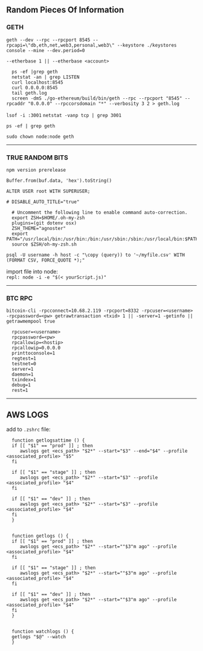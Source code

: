 ## Random Pieces Of Information

### GETH

`geth --dev --rpc --rpcport 8545 --rpcapi=\"db,eth,net,web3,personal,web3\" --keystore ./keystores console --mine --dev.period=0`

`--etherbase 1 || --etherbase <account>`

      ps -ef |grep geth
      netstat -an | grep LISTEN
      curl localhost:8545
      curl 0.0.0.0:8545
      tail geth.log
      screen -dmS ./go-ethereum/build/bin/geth --rpc --rpcport "8545" --rpcaddr "0.0.0.0" --rpccorsdomain "*" --verbosity 3 2 > geth.log

`lsof -i :3001`
`netstat -vanp tcp | grep 3001`

`ps -ef | grep geth`

`sudo chown node:node geth`

***

### TRUE RANDOM BITS
`npm version prerelease`

`Buffer.from(buf.data, 'hex').toString()`

`ALTER USER root WITH SUPERUSER;`

`# DISABLE_AUTO_TITLE="true"`

      # Uncomment the following line to enable command auto-correction.
      export ZSH=$HOME/.oh-my-zsh
      plugins=(git dotenv osx)
      ZSH_THEME="agnoster"
      export PATH="/usr/local/bin:/usr/bin:/bin:/usr/sbin:/sbin:/usr/local/bin:$PATH"
      source $ZSH/oh-my-zsh.sh

`psql -U username -h host -c "\copy (query)) to '~/myfile.csv' WITH (FORMAT CSV, FORCE_QUOTE *);"`

import file into node:  
`repl: node -i -e "$(< yourScript.js)"`

***

### BTC RPC
`bitcoin-cli -rpcconnect=10.68.2.119 -rpcport=8332 -rpcuser=<username> -rpcpassword=<pw> getrawtransaction <txid> 1 || -server=1 -getinfo || getrawmempool true`

      rpcuser=<username>
      rpcpassword=<pw>
      rpcallowip=<hostip>
      rpcallowip=0.0.0.0
      printtoconsole=1
      regtest=1
      testnet=0
      server=1
      daemon=1
      txindex=1
      debug=1
      rest=1

***

## AWS LOGS

add to `.zshrc` file:  

      function getlogsattime () {
      if [[ "$1" == "prod" ]] ; then
         awslogs get <ecs_path> "$2*" --start="$3" --end="$4" --profile <associated_profile> "$5"
      fi

      if [[ "$1" == "stage" ]] ; then
         awslogs get <ecs_path> "$2*" --start="$3" --profile <associated_profile> "$4"
      fi

      if [[ "$1" == "dev" ]] ; then
         awslogs get <ecs_path> "$2*" --start="$3" --profile <associated_profile> "$4"
      fi
      }


      function getlogs () {
      if [[ "$1" == "prod" ]] ; then
         awslogs get <ecs_path> "$2*" --start=""$3"m ago" --profile <associated_profile> "$4"
      fi

      if [[ "$1" == "stage" ]] ; then
         awslogs get <ecs_path> "$2*" --start=""$3"m ago" --profile <associated_profile> "$4"
      fi

      if [[ "$1" == "dev" ]] ; then
         awslogs get <ecs_path> "$2*" --start=""$3"m ago" --profile <associated_profile> "$4"
      fi
      }


      function watchlogs () {
      getlogs "$@" --watch
      }